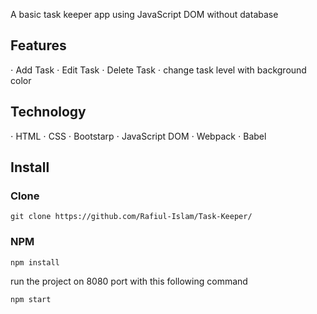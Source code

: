 A basic task keeper app using JavaScript DOM without database

## Features
 ⋅ Add Task
 ⋅ Edit Task
 ⋅ Delete Task
 ⋅ change task level with background color
 
## Technology
 ⋅ HTML
 ⋅ CSS
 ⋅ Bootstarp
 ⋅ JavaScript DOM
 ⋅ Webpack
 ⋅ Babel
 
 ## Install
 
 ### Clone
```git clone https://github.com/Rafiul-Islam/Task-Keeper/```
 
 ### NPM
 ```npm install```
 
 run the project on 8080 port with this following command
 
 ```npm start```
 
